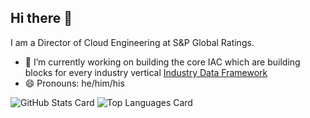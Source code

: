 ## Hi there 👋

<!--
**srinivasreddych/srinivasreddych** is a ✨ _special_ ✨ repository because its `README.md` (this file) appears on your GitHub profile.

Here are some ideas to get you started:

- 🔭 I’m currently working on ...
- 🌱 I’m currently learning ...
- 👯 I’m looking to collaborate on ...
- 🤔 I’m looking for help with ...
- 💬 Ask me about ...
- 📫 How to reach me: ...
- 😄 Pronouns: ...
- ⚡ Fun fact: ...
-->

I am a Director of Cloud Engineering at S&P Global Ratings.

- 🔭 I’m currently working on building the core IAC which are building blocks for every industry vertical [Industry Data Framework](https://github.com/awslabs/idf-modules)
- 😄 Pronouns: he/him/his

![GitHub Stats Card](https://github-readme-stats.vercel.app/api?username=srinivasreddych&show_icons=true)
![Top Languages Card](https://github-readme-stats.vercel.app/api/top-langs/?username=srinivasreddych&layout=compact)
